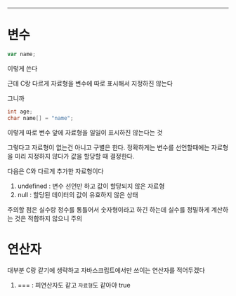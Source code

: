 -----
# 변수

```javascript
var name;
```

이렇게 쓴다

근데 C랑 다르게 자료형을 변수에 따로 표시해서 지정하진 않는다

그니까

```c
int age;
char name[] = "name";
```

이렇게 따로 변수 앞에 자료형을 일일이 표시하진 않는다는 것

그렇다고 자료형이 없는건 아니고 구별은 한다. 정확하게는 변수를 선언할때에는 자료형을 미리 지정하지 않다가 값을 할당할 때 결정한다.

다음은 C와 다르게 추가한 자료형이다
1. undefined : 변수 선언만 하고 값이 할당되지 않은 자료형
2. null : 할당된 데이터의 값이 유효하지 않은 상태

주의할 점은 실수랑 정수를 통틀어서 숫자형이라고 하긴 하는데 실수를 정밀하게 계산하는 것은 적합하지 않으니 주의

# 연산자

대부분 C랑 같기에 생략하고 자바스크립트에서만 쓰이는 연산자를 적어두겠다

1. === : 피연산자도 같고 `자료형`도 같아야 true



